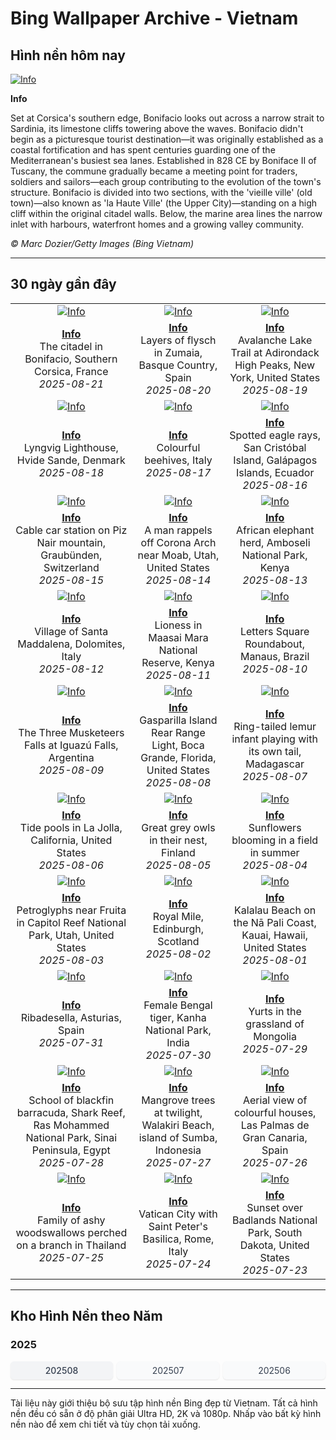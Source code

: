# Bing Wallpaper Archive - Vietnam

## Hình nền hôm nay

[![Info](https://www.bing.com/th?id=OHR.CitadelBonifacio_ROW5645693651_UHD.jpg&pid=hp&w=2560)](https://bing.codexun.com/vn/detail/20250821)

**Info**

Set at Corsica's southern edge, Bonifacio looks out across a narrow strait to Sardinia, its limestone cliffs towering above the waves. Bonifacio didn't begin as a picturesque tourist destination—it was originally established as a coastal fortification and has spent centuries guarding one of the Mediterranean's busiest sea lanes. Established in 828 CE by Boniface II of Tuscany, the commune gradually became a meeting point for traders, soldiers and sailors—each group contributing to the evolution of the town's structure. Bonifacio is divided into two sections, with the 'vieille ville' (old town)—also known as 'la Haute Ville' (the Upper City)—standing on a high cliff within the original citadel walls. Below, the marine area lines the narrow inlet with harbours, waterfront homes and a growing valley community.

*© Marc Dozier/Getty Images (Bing Vietnam)*

---

## 30 ngày gần đây

| | | |
|:---:|:---:|:---:|
| [![Info](https://www.bing.com/th?id=OHR.CitadelBonifacio_ROW5645693651_UHD.jpg&pid=hp&w=2560)](https://bing.codexun.com/vn/detail/20250821) | [![Info](https://www.bing.com/th?id=OHR.GipuzcoaSummer_ROW5551089786_UHD.jpg&pid=hp&w=2560)](https://bing.codexun.com/vn/detail/20250820) | [![Info](https://www.bing.com/th?id=OHR.AvalancheLake_ROW5439773268_UHD.jpg&pid=hp&w=2560)](https://bing.codexun.com/vn/detail/20250819) | 
| **[Info](https://bing.codexun.com/vn/detail/20250821)**<br>The citadel in Bonifacio, Southern Corsica, France<br>*2025-08-21* | **[Info](https://bing.codexun.com/vn/detail/20250820)**<br>Layers of flysch in Zumaia, Basque Country, Spain<br>*2025-08-20* | **[Info](https://bing.codexun.com/vn/detail/20250819)**<br>Avalanche Lake Trail at Adirondack High Peaks, New York, United States<br>*2025-08-19* | 
| [![Info](https://www.bing.com/th?id=OHR.LyngvigLighthouse_ROW5324860565_UHD.jpg&pid=hp&w=2560)](https://bing.codexun.com/vn/detail/20250818) | [![Info](https://www.bing.com/th?id=OHR.ColorfulBeehives_ROW5187644040_UHD.jpg&pid=hp&w=2560)](https://bing.codexun.com/vn/detail/20250817) | [![Info](https://www.bing.com/th?id=OHR.SpottedEagleRay_ROW5085410852_UHD.jpg&pid=hp&w=2560)](https://bing.codexun.com/vn/detail/20250816) | 
| **[Info](https://bing.codexun.com/vn/detail/20250818)**<br>Lyngvig Lighthouse, Hvide Sande, Denmark<br>*2025-08-18* | **[Info](https://bing.codexun.com/vn/detail/20250817)**<br>Colourful beehives, Italy<br>*2025-08-17* | **[Info](https://bing.codexun.com/vn/detail/20250816)**<br>Spotted eagle rays, San Cristóbal Island, Galápagos Islands, Ecuador<br>*2025-08-16* | 
| [![Info](https://www.bing.com/th?id=OHR.PizNairPeak_ROW4951213904_UHD.jpg&pid=hp&w=2560)](https://bing.codexun.com/vn/detail/20250815) | [![Info](https://www.bing.com/th?id=OHR.CoronaArch_ROW4754489590_UHD.jpg&pid=hp&w=2560)](https://bing.codexun.com/vn/detail/20250814) | [![Info](https://www.bing.com/th?id=OHR.KenyaElephants_ROW4632844635_UHD.jpg&pid=hp&w=2560)](https://bing.codexun.com/vn/detail/20250813) | 
| **[Info](https://bing.codexun.com/vn/detail/20250815)**<br>Cable car station on Piz Nair mountain, Graubünden, Switzerland<br>*2025-08-15* | **[Info](https://bing.codexun.com/vn/detail/20250814)**<br>A man rappels off Corona Arch near Moab, Utah, United States<br>*2025-08-14* | **[Info](https://bing.codexun.com/vn/detail/20250813)**<br>African elephant herd, Amboseli National Park, Kenya<br>*2025-08-13* | 
| [![Info](https://www.bing.com/th?id=OHR.SantaMaddalena_ROW4509037757_UHD.jpg&pid=hp&w=2560)](https://bing.codexun.com/vn/detail/20250812) | [![Info](https://www.bing.com/th?id=OHR.LionessKenya_ROW4235545619_UHD.jpg&pid=hp&w=2560)](https://bing.codexun.com/vn/detail/20250811) | [![Info](https://www.bing.com/th?id=OHR.RotatoriaLetras_ROW3601160329_UHD.jpg&pid=hp&w=2560)](https://bing.codexun.com/vn/detail/20250810) | 
| **[Info](https://bing.codexun.com/vn/detail/20250812)**<br>Village of Santa Maddalena, Dolomites, Italy<br>*2025-08-12* | **[Info](https://bing.codexun.com/vn/detail/20250811)**<br>Lioness in Maasai Mara National Reserve, Kenya<br>*2025-08-11* | **[Info](https://bing.codexun.com/vn/detail/20250810)**<br>Letters Square Roundabout, Manaus, Brazil<br>*2025-08-10* | 
| [![Info](https://www.bing.com/th?id=OHR.IguazuArgentina_ROW3437451352_UHD.jpg&pid=hp&w=2560)](https://bing.codexun.com/vn/detail/20250809) | [![Info](https://www.bing.com/th?id=OHR.GasparillaLight_ROW6062509878_UHD.jpg&pid=hp&w=2560)](https://bing.codexun.com/vn/detail/20250808) | [![Info](https://www.bing.com/th?id=OHR.BabyLemur_ROW5956965002_UHD.jpg&pid=hp&w=2560)](https://bing.codexun.com/vn/detail/20250807) | 
| **[Info](https://bing.codexun.com/vn/detail/20250809)**<br>The Three Musketeers Falls at Iguazú Falls, Argentina<br>*2025-08-09* | **[Info](https://bing.codexun.com/vn/detail/20250808)**<br>Gasparilla Island Rear Range Light, Boca Grande, Florida, United States<br>*2025-08-08* | **[Info](https://bing.codexun.com/vn/detail/20250807)**<br>Ring-tailed lemur infant playing with its own tail, Madagascar<br>*2025-08-07* | 
| [![Info](https://www.bing.com/th?id=OHR.CaliforniaTidepool_ROW5850471362_UHD.jpg&pid=hp&w=2560)](https://bing.codexun.com/vn/detail/20250806) | [![Info](https://www.bing.com/th?id=OHR.LaplandOwl_ROW5757623428_UHD.jpg&pid=hp&w=2560)](https://bing.codexun.com/vn/detail/20250805) | [![Info](https://www.bing.com/th?id=OHR.HappySunflower_ROW5658655277_UHD.jpg&pid=hp&w=2560)](https://bing.codexun.com/vn/detail/20250804) | 
| **[Info](https://bing.codexun.com/vn/detail/20250806)**<br>Tide pools in La Jolla, California, United States<br>*2025-08-06* | **[Info](https://bing.codexun.com/vn/detail/20250805)**<br>Great grey owls in their nest, Finland<br>*2025-08-05* | **[Info](https://bing.codexun.com/vn/detail/20250804)**<br>Sunflowers blooming in a field in summer<br>*2025-08-04* | 
| [![Info](https://www.bing.com/th?id=OHR.FruitaPetroglyphs_ROW5543812447_UHD.jpg&pid=hp&w=2560)](https://bing.codexun.com/vn/detail/20250803) | [![Info](https://www.bing.com/th?id=OHR.EdinburghFringe_ROW5428357489_UHD.jpg&pid=hp&w=2560)](https://bing.codexun.com/vn/detail/20250802) | [![Info](https://www.bing.com/th?id=OHR.NaPaliKauai_ROW5276434924_UHD.jpg&pid=hp&w=2560)](https://bing.codexun.com/vn/detail/20250801) | 
| **[Info](https://bing.codexun.com/vn/detail/20250803)**<br>Petroglyphs near Fruita in Capitol Reef National Park, Utah, United States<br>*2025-08-03* | **[Info](https://bing.codexun.com/vn/detail/20250802)**<br>Royal Mile, Edinburgh, Scotland<br>*2025-08-02* | **[Info](https://bing.codexun.com/vn/detail/20250801)**<br>Kalalau Beach on the Nā Pali Coast, Kauai, Hawaii, United States<br>*2025-08-01* | 
| [![Info](https://www.bing.com/th?id=OHR.RibadesellaSummer_ROW5171975400_UHD.jpg&pid=hp&w=2560)](https://bing.codexun.com/vn/detail/20250731) | [![Info](https://www.bing.com/th?id=OHR.TigerDay_ROW4927777950_UHD.jpg&pid=hp&w=2560)](https://bing.codexun.com/vn/detail/20250730) | [![Info](https://www.bing.com/th?id=OHR.MongoliaYurts_ROW4824239487_UHD.jpg&pid=hp&w=2560)](https://bing.codexun.com/vn/detail/20250729) | 
| **[Info](https://bing.codexun.com/vn/detail/20250731)**<br>Ribadesella, Asturias, Spain<br>*2025-07-31* | **[Info](https://bing.codexun.com/vn/detail/20250730)**<br>Female Bengal tiger, Kanha National Park, India<br>*2025-07-30* | **[Info](https://bing.codexun.com/vn/detail/20250729)**<br>Yurts in the grassland of Mongolia<br>*2025-07-29* | 
| [![Info](https://www.bing.com/th?id=OHR.BlackfinBarracuda_ROW4721072499_UHD.jpg&pid=hp&w=2560)](https://bing.codexun.com/vn/detail/20250728) | [![Info](https://www.bing.com/th?id=OHR.MangroveTwilight_ROW4626130443_UHD.jpg&pid=hp&w=2560)](https://bing.codexun.com/vn/detail/20250727) | [![Info](https://www.bing.com/th?id=OHR.LasPalmas_ROW4505111661_UHD.jpg&pid=hp&w=2560)](https://bing.codexun.com/vn/detail/20250726) | 
| **[Info](https://bing.codexun.com/vn/detail/20250728)**<br>School of blackfin barracuda, Shark Reef, Ras Mohammed National Park, Sinai Peninsula, Egypt<br>*2025-07-28* | **[Info](https://bing.codexun.com/vn/detail/20250727)**<br>Mangrove trees at twilight, Walakiri Beach, island of Sumba, Indonesia<br>*2025-07-27* | **[Info](https://bing.codexun.com/vn/detail/20250726)**<br>Aerial view of colourful houses, Las Palmas de Gran Canaria, Spain<br>*2025-07-26* | 
| [![Info](https://www.bing.com/th?id=OHR.AshyWoodswallow_ROW0000420936_UHD.jpg&pid=hp&w=2560)](https://bing.codexun.com/vn/detail/20250725) | [![Info](https://www.bing.com/th?id=OHR.VaticanCity_ROW9915711454_UHD.jpg&pid=hp&w=2560)](https://bing.codexun.com/vn/detail/20250724) | [![Info](https://www.bing.com/th?id=OHR.BadlandsSunset_ROW9806016673_UHD.jpg&pid=hp&w=2560)](https://bing.codexun.com/vn/detail/20250723) | 
| **[Info](https://bing.codexun.com/vn/detail/20250725)**<br>Family of ashy woodswallows perched on a branch in Thailand<br>*2025-07-25* | **[Info](https://bing.codexun.com/vn/detail/20250724)**<br>Vatican City with Saint Peter's Basilica, Rome, Italy<br>*2025-07-24* | **[Info](https://bing.codexun.com/vn/detail/20250723)**<br>Sunset over Badlands National Park, South Dakota, United States<br>*2025-07-23* | 


---

## Kho Hình Nền theo Năm

### 2025
<div style="display: grid; grid-template-columns: repeat(auto-fit, minmax(80px, 1fr)); gap: 6px; margin: 12px 0;">
<a href="https://bing.codexun.com/vn/archive/202508" style="padding: 6px 12px; font-size: 14px; border-radius: 6px; box-shadow: 0 1px 2px rgba(0,0,0,0.1); background-color: #f3f4f6; color: #374151; text-decoration: none; text-align: center; transition: background-color 0.2s ease; font-weight: 500;">202508</a>
<a href="https://bing.codexun.com/vn/archive/202507" style="padding: 6px 12px; font-size: 14px; border-radius: 6px; box-shadow: 0 1px 2px rgba(0,0,0,0.1); background-color: #f9fafb; color: #374151; text-decoration: none; text-align: center; transition: background-color 0.2s ease;">202507</a>
<a href="https://bing.codexun.com/vn/archive/202506" style="padding: 6px 12px; font-size: 14px; border-radius: 6px; box-shadow: 0 1px 2px rgba(0,0,0,0.1); background-color: #f9fafb; color: #374151; text-decoration: none; text-align: center; transition: background-color 0.2s ease;">202506</a>
</div>



---

Tài liệu này giới thiệu bộ sưu tập hình nền Bing đẹp từ Vietnam. Tất cả hình nền đều có sẵn ở độ phân giải Ultra HD, 2K và 1080p. Nhấp vào bất kỳ hình nền nào để xem chi tiết và tùy chọn tải xuống.
